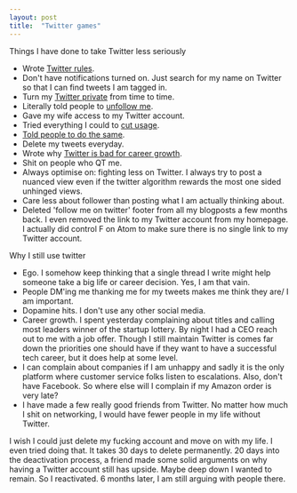 ```yaml
---
layout: post
title:  "Twitter games"
---
```


Things I have done to take Twitter less seriously
- Wrote [Twitter rules](https://manassaloi.com/2020/01/17/twitter-rules.html).
- Don't have notifications turned on. Just search for my name on Twitter so that I can find tweets I am tagged in.
- Turn my [Twitter private](https://manassaloi.com/2021/04/20/taking-twitter-private.html) from time to time.
- Literally told people to [unfollow me](https://manassaloi.com/2020/04/13/unfollow-me.html).
- Gave my wife access to my Twitter account.
- Tried everything I could to [cut usage](https://manassaloi.com/2020/04/17/cutting-down-twitter.html).
- [Told people to do the same](https://manassaloi.com/2020/05/30/three-months-since.html).
- Delete my tweets everyday.
- Wrote why [Twitter is bad for career growth](https://manassaloi.com/2021/03/05/alex-cohen-twitter.html).
- Shit on people who QT me.
- Always optimise on: fighting less on Twitter. I always try to post a nuanced view even if the twitter algorithm rewards the most one sided unhinged views.
- Care less about follower than posting what I am actually thinking about.
- Deleted 'follow me on twitter' footer from all my blogposts a few months back. I even removed the link to my Twitter account from my homepage. I actually did control F on Atom to make sure there is no single link to my Twitter account.


Why I still use twitter
- Ego. I somehow keep thinking that a single thread I write might help someone take a big life or career decision. Yes, I am that vain.
- People DM'ing me thanking me for my tweets makes me think they are/ I am important.
- Dopamine hits. I don't use any other social media.
- Career growth. I spent yesterday complaining about titles and calling most leaders winner of the startup lottery. By night I had a CEO reach out to me with a job offer. Though I still maintain Twitter is comes far down the priorities one should have if they want to have a successful tech career, but it does help at some level.
- I can complain about companies if I am unhappy and sadly it is the only platform where customer service folks listen to escalations. Also, don't have Facebook. So where else will I complain if my Amazon order is very late?
- I have made a few really good friends from Twitter. No matter how much I shit on networking, I would have fewer people in my life without Twitter.

I wish I could just delete my fucking account and move on with my life. I even tried doing that. It takes 30 days to delete permanently. 20 days into the deactivation process, a friend made some solid arguments on why having a Twitter account still has upside. Maybe deep down I wanted to remain. So I reactivated. 6 months later, I am still arguing with people there.
